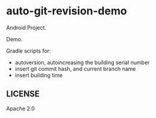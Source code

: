 # auto-git-revision-demo

Android Project.

Demo.

Gradle scripts for:

- autoversion, autoincreasing the building serial number
- insert git commit hash, and current branch name
- insert building time

## LICENSE

Apache 2.0

